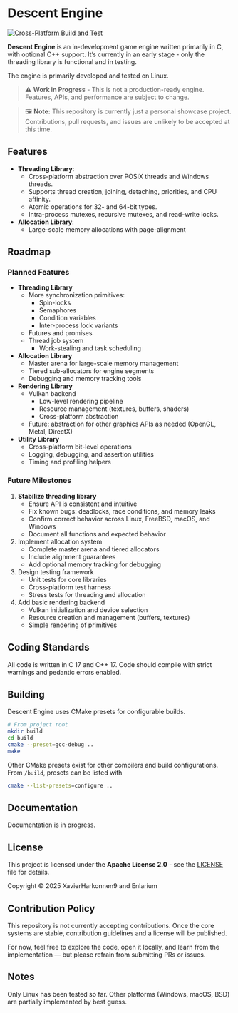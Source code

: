 # Descent Engine

[![Cross-Platform Build and Test](https://github.com/Enlarium/descent-engine/actions/workflows/build.yml/badge.svg)](https://github.com/Enlarium/descent-engine/actions/workflows/build.yml)

**Descent Engine** is an in-development game engine written primarily in C, with optional C++ support. It’s currently in an early stage - only the threading library is functional and in testing.

The engine is primarily developed and tested on Linux.

> ⚠️ **Work in Progress** - This is not a production-ready engine. Features, APIs, and performance are subject to change.

> 🖼️ **Note:** This repository is currently just a personal showcase project. Contributions, pull requests, and issues are unlikely to be accepted at this time.

## Features

- **Threading Library**:
	- Cross-platform abstraction over POSIX threads and Windows threads.
	- Supports thread creation, joining, detaching, priorities, and CPU affinity.
	- Atomic operations for 32- and 64-bit types.
	- Intra-process mutexes, recursive mutexes, and read-write locks.
- **Allocation Library**:
	- Large-scale memory allocations with page-alignment
  
## Roadmap

### Planned Features

- **Threading Library**
	- More synchronization primitives:
		- Spin-locks
		- Semaphores
		- Condition variables
		- Inter-process lock variants
	- Futures and promises
	- Thread job system
		- Work-stealing and task scheduling
- **Allocation Library**
	- Master arena for large-scale memory management
	- Tiered sub-allocators for engine segments
	- Debugging and memory tracking tools
- **Rendering Library**
	- Vulkan backend
		- Low-level rendering pipeline
		- Resource management (textures, buffers, shaders)
		- Cross-platform abstraction
	- Future: abstraction for other graphics APIs as needed (OpenGL, Metal, DirectX)
- **Utility Library**
	- Cross-platform bit-level operations
	- Logging, debugging, and assertion utilities
	- Timing and profiling helpers

### Future Milestones

1. **Stabilize threading library**
	- Ensure API is consistent and intuitive
	- Fix known bugs: deadlocks, race conditions, and memory leaks
	- Confirm correct behavior across Linux, FreeBSD, macOS, and Windows
	- Document all functions and expected behavior
2. Implement allocation system
	- Complete master arena and tiered allocators
	- Include alignment guarantees
	- Add optional memory tracking for debugging
3. Design testing framework
	- Unit tests for core libraries
	- Cross-platform test harness
	- Stress tests for threading and allocation
4. Add basic rendering backend
	- Vulkan initialization and device selection
	- Resource creation and management (buffers, textures)
	- Simple rendering of primitives

## Coding Standards

All code is written in C 17 and C++ 17. Code should compile with strict warnings and pedantic errors enabled.

## Building

Descent Engine uses CMake presets for configurable builds. 

```bash
# From project root
mkdir build
cd build
cmake --preset=gcc-debug ..
make
```

Other CMake presets exist for other compilers and build configurations. From `/build`, presets can be listed with

```bash
cmake --list-presets=configure ..
```

## Documentation

Documentation is in progress.

## License

This project is licensed under the **Apache License 2.0** - see the [LICENSE](./LICENSE) file for details.

Copyright © 2025 XavierHarkonnen9 and Enlarium

## Contribution Policy

This repository is not currently accepting contributions. Once the core systems are stable, contribution guidelines and a license will be published.

For now, feel free to explore the code, open it locally, and learn from the implementation — but please refrain from submitting PRs or issues.

## Notes

Only Linux has been tested so far. Other platforms (Windows, macOS, BSD) are partially implemented by best guess.